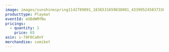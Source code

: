 ```yaml
---
image: images/sunshinespring1142789091_1836531659838081_4339952458373380317_n.jpg
producttype: Playmat
eventId: eUBdWMfNo
pricings:
  - quantity: 1
    price: 65
asin: s-78F0Ca0nY
merchandise: comiket
---
```


